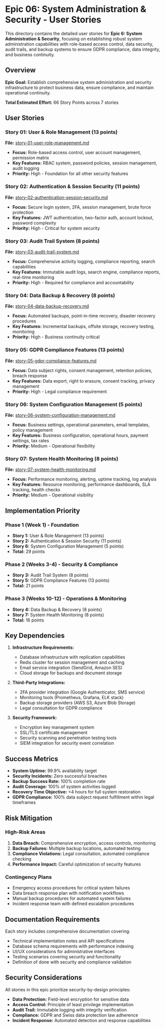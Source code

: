 # Epic 06: System Administration & Security - User Stories

This directory contains the detailed user stories for **Epic 6: System Administration & Security**, focusing on establishing robust system administration capabilities with role-based access control, data security, audit trails, and backup systems to ensure GDPR compliance, data integrity, and business continuity.

## Overview

**Epic Goal:** Establish comprehensive system administration and security infrastructure to protect business data, ensure compliance, and maintain operational continuity.

**Total Estimated Effort:** 66 Story Points across 7 stories

## User Stories

### Story 01: User & Role Management (13 points)
**File:** [story-01-user-role-management.md](./story-01-user-role-management.md)
- **Focus:** Role-based access control, user account management, permission matrix
- **Key Features:** RBAC system, password policies, session management, audit logging
- **Priority:** High - Foundation for all other security features

### Story 02: Authentication & Session Security (11 points)
**File:** [story-02-authentication-session-security.md](./story-02-authentication-session-security.md)
- **Focus:** Secure login system, 2FA, session management, brute force protection
- **Key Features:** JWT authentication, two-factor auth, account lockout, password complexity
- **Priority:** High - Critical for system security

### Story 03: Audit Trail System (8 points)
**File:** [story-03-audit-trail-system.md](./story-03-audit-trail-system.md)
- **Focus:** Comprehensive activity logging, compliance reporting, search capabilities
- **Key Features:** Immutable audit logs, search engine, compliance reports, real-time monitoring
- **Priority:** High - Required for compliance and accountability

### Story 04: Data Backup & Recovery (8 points)
**File:** [story-04-data-backup-recovery.md](./story-04-data-backup-recovery.md)
- **Focus:** Automated backups, point-in-time recovery, disaster recovery procedures
- **Key Features:** Incremental backups, offsite storage, recovery testing, monitoring
- **Priority:** High - Business continuity critical

### Story 05: GDPR Compliance Features (13 points)
**File:** [story-05-gdpr-compliance-features.md](./story-05-gdpr-compliance-features.md)
- **Focus:** Data subject rights, consent management, retention policies, breach response
- **Key Features:** Data export, right to erasure, consent tracking, privacy management
- **Priority:** High - Legal compliance requirement

### Story 06: System Configuration Management (5 points)
**File:** [story-06-system-configuration-management.md](./story-06-system-configuration-management.md)
- **Focus:** Business settings, operational parameters, email templates, policy management
- **Key Features:** Business configuration, operational hours, payment settings, tax rates
- **Priority:** Medium - Operational flexibility

### Story 07: System Health Monitoring (8 points)
**File:** [story-07-system-health-monitoring.md](./story-07-system-health-monitoring.md)
- **Focus:** Performance monitoring, alerting, uptime tracking, log analysis
- **Key Features:** Resource monitoring, performance dashboards, SLA tracking, health checks
- **Priority:** Medium - Operational visibility

## Implementation Priority

### Phase 1 (Week 1) - Foundation
- **Story 1:** User & Role Management (13 points)
- **Story 2:** Authentication & Session Security (11 points)  
- **Story 6:** System Configuration Management (5 points)
- **Total:** 29 points

### Phase 2 (Weeks 3-4) - Security & Compliance  
- **Story 3:** Audit Trail System (8 points)
- **Story 5:** GDPR Compliance Features (13 points)
- **Total:** 21 points

### Phase 3 (Weeks 10-12) - Operations & Monitoring
- **Story 4:** Data Backup & Recovery (8 points)
- **Story 7:** System Health Monitoring (8 points)
- **Total:** 16 points

## Key Dependencies

1. **Infrastructure Requirements:**
   - Database infrastructure with replication capabilities
   - Redis cluster for session management and caching
   - Email service integration (SendGrid, Amazon SES)
   - Cloud storage for backups and document storage

2. **Third-Party Integrations:**
   - 2FA provider integration (Google Authenticator, SMS service)
   - Monitoring tools (Prometheus, Grafana, ELK stack)
   - Backup storage providers (AWS S3, Azure Blob Storage)
   - Legal consultation for GDPR compliance

3. **Security Framework:**
   - Encryption key management system
   - SSL/TLS certificate management
   - Security scanning and penetration testing tools
   - SIEM integration for security event correlation

## Success Metrics

- **System Uptime:** 99.9% availability target
- **Security Incidents:** Zero successful breaches
- **Backup Success Rate:** 100% completion rate
- **Audit Coverage:** 100% of system activities logged
- **Recovery Time Objective:** <4 hours for full system restoration
- **GDPR Compliance:** 100% data subject request fulfillment within legal timeframes

## Risk Mitigation

### High-Risk Areas
1. **Data Breach:** Comprehensive encryption, access controls, monitoring
2. **Backup Failures:** Multiple backup locations, automated testing
3. **Compliance Violations:** Legal consultation, automated compliance checking
4. **Performance Impact:** Careful optimization of security features

### Contingency Plans
- Emergency access procedures for critical system failures
- Data breach response plan with notification workflows  
- Manual backup procedures for automated system failures
- Incident response team with defined escalation procedures

## Documentation Requirements

Each story includes comprehensive documentation covering:
- Technical implementation notes and API specifications
- Database schema requirements with performance indexing
- UI/UX considerations for administrative interfaces
- Testing scenarios covering security and functionality
- Definition of done with security and compliance validation

## Security Considerations

All stories in this epic prioritize security-by-design principles:
- **Data Protection:** Field-level encryption for sensitive data
- **Access Control:** Principle of least privilege implementation
- **Audit Trail:** Immutable logging with integrity verification
- **Compliance:** GDPR and Swiss data protection law adherence
- **Incident Response:** Automated detection and response capabilities